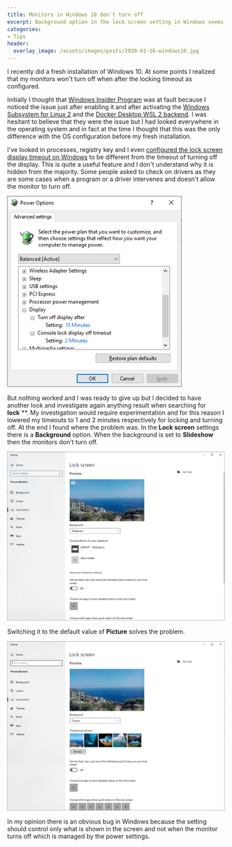 ```yaml
---
title: Monitors in Windows 10 don't turn off
excerpt: Background option in the lock screen setting in Windows seems to break the power settings for turning the screens off
categories:
- Tips
header:
  overlay_image: /assets/images/posts/2020-01-16-windows10.jpg
---
```


I recently did a fresh installation of Windows 10. At some points I realized that my monitors won't turn off when after the locking timeout as configured.

Initially I thought that [Windows Insider Program][1] was at fault because I noticed the issue just after enabling it and after activating the [Windows Subsystem for Linux 2][2] and the [Docker Desktop WSL 2 backend][3]. I was hesitant to believe that they were the issue but I had looked everywhere in the operating system and in fact at the time I thought that this was the only difference with the OS configuration before my fresh installation. 

I've looked in processes, registry key and I even [configured the lock screen display timeout on Windows][4] to be different from the timeout of turning off the display. This is quite a useful feature and I don't understand why it is hidden from the majority. Some people asked to check on drivers as they are some cases when a program or a driver intervenes and doesn't allow the monitor to turn off.

![Power Options\Display](/assets/images/posts/2020-01-16-power-options-display-turn-off-console-lock-separated-timeout.PNG "Power Options\Display")

But nothing worked and I was ready to give up but I decided to have another look and investigate again anything result when searching for **lock**`**. My investigation would require experimentation and for this reason I lowered my timeouts to 1 and 2 minutes respectively for locking and turning off. At the end I found where the problem was. In the **Lock screen** settings there is a **Background** option. When the background is set to **Slideshow** then the monitors don't turn off. 

![Settings\Lock Screen\Background](/assets/images/posts/2020-01-16-lock-screen-background-slideshow.PNG "Settings\Lock Screen\Background")

Switching it to the default value of **Picture** solves the problem.

![Settings\Lock Screen\Background](/assets/images/posts/2020-01-16-lock-screen-background-picture.PNG "Settings\Lock Screen\Background")

In my opinion there is an obvious bug in Windows because the setting should control only what is shown in the screen and not when the monitor turns off which is managed by the power settings.

[1]: https://insider.windows.com/en-us/
[2]: https://docs.microsoft.com/en-us/windows/wsl/wsl2-about
[3]: https://docs.docker.com/docker-for-windows/wsl-tech-preview/
[4]: https://www.ghacks.net/2018/06/02/configure-the-lockscreen-display-timeout-on-windows/
